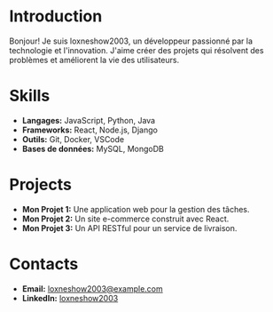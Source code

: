 # Introduction
Bonjour! Je suis loxneshow2003, un développeur passionné par la technologie et l'innovation. J'aime créer des projets qui résolvent des problèmes et améliorent la vie des utilisateurs.

# Skills
- **Langages:** JavaScript, Python, Java
- **Frameworks:** React, Node.js, Django
- **Outils:** Git, Docker, VSCode
- **Bases de données:** MySQL, MongoDB

# Projects
- **Mon Projet 1:** Une application web pour la gestion des tâches.
- **Mon Projet 2:** Un site e-commerce construit avec React.
- **Mon Projet 3:** Un API RESTful pour un service de livraison.

# Contacts
- **Email:** loxneshow2003@example.com
- **LinkedIn:** [loxneshow2003](https://www.linkedin.com/in/loxneshow2003)